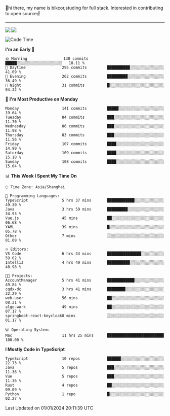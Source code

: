 👋hi there, my name is blkcor,studing for full stack.
Interested in contributing to open source✌️

<hr/>

![](https://github-readme-stats.vercel.app/api?username=blkcor)
<a href="https://github.com/blkcor/github-readme-stats">
    <img align="left" src="https://github-readme-stats.vercel.app/api/top-langs/?username=blkcor&hide=jupyter%20notebook,shaderlab,tex,c%23&langs_count=9" />
</a>


<!--START_SECTION:waka-->
![Code Time](http://img.shields.io/badge/Code%20Time-827%20hrs%2021%20mins-blue)

**I'm an Early 🐤** 

```text
🌞 Morning                130 commits         █████░░░░░░░░░░░░░░░░░░░░   18.11 % 
🌆 Daytime                295 commits         ██████████░░░░░░░░░░░░░░░   41.09 % 
🌃 Evening                262 commits         █████████░░░░░░░░░░░░░░░░   36.49 % 
🌙 Night                  31 commits          █░░░░░░░░░░░░░░░░░░░░░░░░   04.32 % 
```
📅 **I'm Most Productive on Monday** 

```text
Monday                   141 commits         █████░░░░░░░░░░░░░░░░░░░░   19.64 % 
Tuesday                  84 commits          ███░░░░░░░░░░░░░░░░░░░░░░   11.70 % 
Wednesday                86 commits          ███░░░░░░░░░░░░░░░░░░░░░░   11.98 % 
Thursday                 83 commits          ███░░░░░░░░░░░░░░░░░░░░░░   11.56 % 
Friday                   107 commits         ████░░░░░░░░░░░░░░░░░░░░░   14.90 % 
Saturday                 109 commits         ████░░░░░░░░░░░░░░░░░░░░░   15.18 % 
Sunday                   108 commits         ████░░░░░░░░░░░░░░░░░░░░░   15.04 % 
```


📊 **This Week I Spent My Time On** 

```text
🕑︎ Time Zone: Asia/Shanghai

💬 Programming Languages: 
TypeScript               5 hrs 37 mins       ████████████░░░░░░░░░░░░░   49.30 % 
Java                     3 hrs 59 mins       █████████░░░░░░░░░░░░░░░░   34.93 % 
Vue.js                   45 mins             ██░░░░░░░░░░░░░░░░░░░░░░░   06.68 % 
YAML                     39 mins             █░░░░░░░░░░░░░░░░░░░░░░░░   05.78 % 
Other                    7 mins              ░░░░░░░░░░░░░░░░░░░░░░░░░   01.09 % 

🔥 Editors: 
VS Code                  6 hrs 44 mins       ███████████████░░░░░░░░░░   59.02 % 
IntelliJ                 4 hrs 40 mins       ██████████░░░░░░░░░░░░░░░   40.98 % 

🐱‍💻 Projects: 
AccountManager           5 hrs 41 mins       ████████████░░░░░░░░░░░░░   49.84 % 
cqdx-dc                  3 hrs 41 mins       ████████░░░░░░░░░░░░░░░░░   32.29 % 
web-user                 56 mins             ██░░░░░░░░░░░░░░░░░░░░░░░   08.21 % 
algo-work                49 mins             ██░░░░░░░░░░░░░░░░░░░░░░░   07.17 % 
springboot-react-keycloak8 mins              ░░░░░░░░░░░░░░░░░░░░░░░░░   01.17 % 

💻 Operating System: 
Mac                      11 hrs 25 mins      █████████████████████████   100.00 % 
```

**I Mostly Code in TypeScript** 

```text
TypeScript               10 repos            ██████░░░░░░░░░░░░░░░░░░░   22.73 % 
Java                     5 repos             ███░░░░░░░░░░░░░░░░░░░░░░   11.36 % 
Vue                      5 repos             ███░░░░░░░░░░░░░░░░░░░░░░   11.36 % 
Rust                     4 repos             ██░░░░░░░░░░░░░░░░░░░░░░░   09.09 % 
Python                   1 repo              █░░░░░░░░░░░░░░░░░░░░░░░░   02.27 % 
```




 Last Updated on 01/01/2024 20:11:39 UTC
<!--END_SECTION:waka-->


